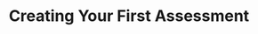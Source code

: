 ---
title: Creating Your First Assessment
redirect_to: "/releases/v10.2.0/authors/first_assessment"
---